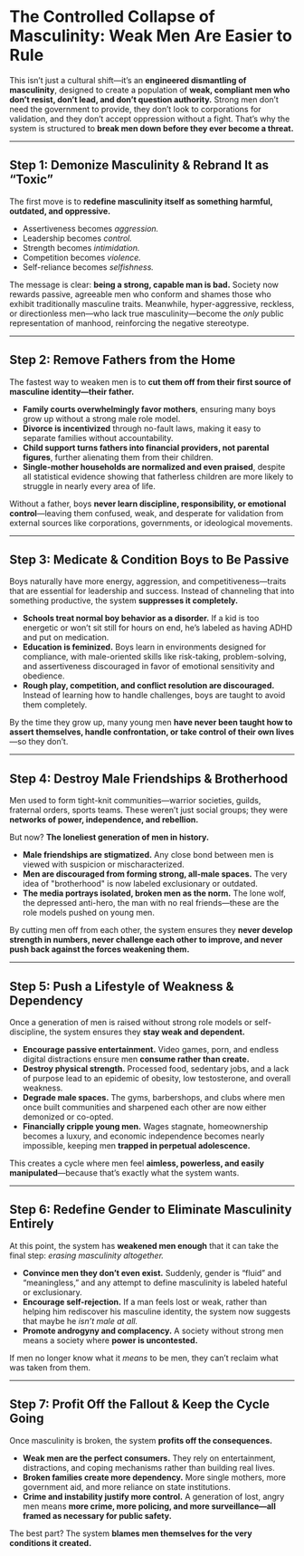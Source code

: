 # The Controlled Collapse of Masculinity: Weak Men Are Easier to Rule

This isn’t just a cultural shift—it’s an **engineered dismantling of masculinity**, designed to create a population of **weak, compliant men who don’t resist, don’t lead, and don’t question authority.** Strong men don’t need the government to provide, they don’t look to corporations for validation, and they don’t accept oppression without a fight. That’s why the system is structured to **break men down before they ever become a threat.**  

---

## Step 1: Demonize Masculinity & Rebrand It as “Toxic”

The first move is to **redefine masculinity itself as something harmful, outdated, and oppressive.**  

- Assertiveness becomes *aggression.*  
- Leadership becomes *control.*  
- Strength becomes *intimidation.*  
- Competition becomes *violence.*  
- Self-reliance becomes *selfishness.*  

The message is clear: **being a strong, capable man is bad.** Society now rewards passive, agreeable men who conform and shames those who exhibit traditionally masculine traits. Meanwhile, hyper-aggressive, reckless, or directionless men—who lack true masculinity—become the *only* public representation of manhood, reinforcing the negative stereotype.

---

## Step 2: Remove Fathers from the Home

The fastest way to weaken men is to **cut them off from their first source of masculine identity—their father.**  

- **Family courts overwhelmingly favor mothers**, ensuring many boys grow up without a strong male role model.  
- **Divorce is incentivized** through no-fault laws, making it easy to separate families without accountability.  
- **Child support turns fathers into financial providers, not parental figures**, further alienating them from their children.  
- **Single-mother households are normalized and even praised**, despite all statistical evidence showing that fatherless children are more likely to struggle in nearly every area of life.  

Without a father, boys **never learn discipline, responsibility, or emotional control**—leaving them confused, weak, and desperate for validation from external sources like corporations, governments, or ideological movements.

---

## Step 3: Medicate & Condition Boys to Be Passive

Boys naturally have more energy, aggression, and competitiveness—traits that are essential for leadership and success. Instead of channeling that into something productive, the system **suppresses it completely.**  

- **Schools treat normal boy behavior as a disorder.** If a kid is too energetic or won’t sit still for hours on end, he’s labeled as having ADHD and put on medication.  
- **Education is feminized.** Boys learn in environments designed for compliance, with male-oriented skills like risk-taking, problem-solving, and assertiveness discouraged in favor of emotional sensitivity and obedience.  
- **Rough play, competition, and conflict resolution are discouraged.** Instead of learning how to handle challenges, boys are taught to avoid them completely.  

By the time they grow up, many young men **have never been taught how to assert themselves, handle confrontation, or take control of their own lives**—so they don’t.

---

## Step 4: Destroy Male Friendships & Brotherhood

Men used to form tight-knit communities—warrior societies, guilds, fraternal orders, sports teams. These weren’t just social groups; they were **networks of power, independence, and rebellion.**  

But now? **The loneliest generation of men in history.**  

- **Male friendships are stigmatized.** Any close bond between men is viewed with suspicion or mischaracterized.  
- **Men are discouraged from forming strong, all-male spaces.** The very idea of "brotherhood" is now labeled exclusionary or outdated.  
- **The media portrays isolated, broken men as the norm.** The lone wolf, the depressed anti-hero, the man with no real friends—these are the role models pushed on young men.  

By cutting men off from each other, the system ensures they **never develop strength in numbers, never challenge each other to improve, and never push back against the forces weakening them.**  

---

## Step 5: Push a Lifestyle of Weakness & Dependency

Once a generation of men is raised without strong role models or self-discipline, the system ensures they **stay weak and dependent.**  

- **Encourage passive entertainment.** Video games, porn, and endless digital distractions ensure men **consume rather than create.**  
- **Destroy physical strength.** Processed food, sedentary jobs, and a lack of purpose lead to an epidemic of obesity, low testosterone, and overall weakness.  
- **Degrade male spaces.** The gyms, barbershops, and clubs where men once built communities and sharpened each other are now either demonized or co-opted.  
- **Financially cripple young men.** Wages stagnate, homeownership becomes a luxury, and economic independence becomes nearly impossible, keeping men **trapped in perpetual adolescence.**  

This creates a cycle where men feel **aimless, powerless, and easily manipulated**—because that’s exactly what the system wants.

---

## Step 6: Redefine Gender to Eliminate Masculinity Entirely

At this point, the system has **weakened men enough** that it can take the final step: *erasing masculinity altogether.*  

- **Convince men they don’t even exist.** Suddenly, gender is “fluid” and “meaningless,” and any attempt to define masculinity is labeled hateful or exclusionary.  
- **Encourage self-rejection.** If a man feels lost or weak, rather than helping him rediscover his masculine identity, the system now suggests that maybe he *isn’t male at all.*  
- **Promote androgyny and complacency.** A society without strong men means a society where **power is uncontested.**  

If men no longer know what it *means* to be men, they can’t reclaim what was taken from them.

---

## Step 7: Profit Off the Fallout & Keep the Cycle Going

Once masculinity is broken, the system **profits off the consequences.**  

- **Weak men are the perfect consumers.** They rely on entertainment, distractions, and coping mechanisms rather than building real lives.  
- **Broken families create more dependency.** More single mothers, more government aid, and more reliance on state institutions.  
- **Crime and instability justify more control.** A generation of lost, angry men means **more crime, more policing, and more surveillance—all framed as necessary for public safety.**  

The best part? The system **blames men themselves for the very conditions it created.**  
